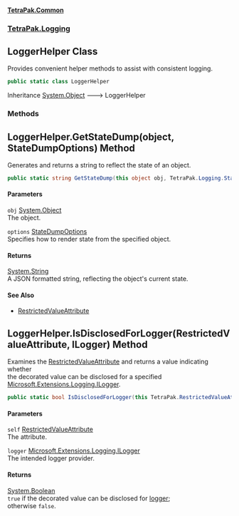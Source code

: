 #### [TetraPak.Common](index.md 'index')
### [TetraPak.Logging](TetraPak_Logging.md 'TetraPak.Logging')
## LoggerHelper Class
Provides convenient helper methods to assist with consistent logging.  
```csharp
public static class LoggerHelper
```

Inheritance [System.Object](https://docs.microsoft.com/en-us/dotnet/api/System.Object 'System.Object') &#129106; LoggerHelper  
### Methods
<a name='TetraPak_Logging_LoggerHelper_GetStateDump(object_TetraPak_Logging_StateDumpOptions)'></a>
## LoggerHelper.GetStateDump(object, StateDumpOptions) Method
Generates and returns a string to reflect the state of an object.  
```csharp
public static string GetStateDump(this object obj, TetraPak.Logging.StateDumpOptions options);
```
#### Parameters
<a name='TetraPak_Logging_LoggerHelper_GetStateDump(object_TetraPak_Logging_StateDumpOptions)_obj'></a>
`obj` [System.Object](https://docs.microsoft.com/en-us/dotnet/api/System.Object 'System.Object')  
The object.  
  
<a name='TetraPak_Logging_LoggerHelper_GetStateDump(object_TetraPak_Logging_StateDumpOptions)_options'></a>
`options` [StateDumpOptions](TetraPak_Logging_StateDumpOptions.md 'TetraPak.Logging.StateDumpOptions')  
Specifies how to render state from the specified object.   
  
#### Returns
[System.String](https://docs.microsoft.com/en-us/dotnet/api/System.String 'System.String')  
A JSON formatted string, reflecting the object's current state.  
#### See Also
- [RestrictedValueAttribute](TetraPak_RestrictedValueAttribute.md 'TetraPak.RestrictedValueAttribute')
  
<a name='TetraPak_Logging_LoggerHelper_IsDisclosedForLogger(TetraPak_RestrictedValueAttribute_Microsoft_Extensions_Logging_ILogger)'></a>
## LoggerHelper.IsDisclosedForLogger(RestrictedValueAttribute, ILogger) Method
Examines the [RestrictedValueAttribute](TetraPak_RestrictedValueAttribute.md 'TetraPak.RestrictedValueAttribute') and returns a value indicating whether  
the decorated value can be disclosed for a specified [Microsoft.Extensions.Logging.ILogger](https://docs.microsoft.com/en-us/dotnet/api/Microsoft.Extensions.Logging.ILogger 'Microsoft.Extensions.Logging.ILogger').  
```csharp
public static bool IsDisclosedForLogger(this TetraPak.RestrictedValueAttribute self, Microsoft.Extensions.Logging.ILogger logger);
```
#### Parameters
<a name='TetraPak_Logging_LoggerHelper_IsDisclosedForLogger(TetraPak_RestrictedValueAttribute_Microsoft_Extensions_Logging_ILogger)_self'></a>
`self` [RestrictedValueAttribute](TetraPak_RestrictedValueAttribute.md 'TetraPak.RestrictedValueAttribute')  
The attribute.  
  
<a name='TetraPak_Logging_LoggerHelper_IsDisclosedForLogger(TetraPak_RestrictedValueAttribute_Microsoft_Extensions_Logging_ILogger)_logger'></a>
`logger` [Microsoft.Extensions.Logging.ILogger](https://docs.microsoft.com/en-us/dotnet/api/Microsoft.Extensions.Logging.ILogger 'Microsoft.Extensions.Logging.ILogger')  
The intended logger provider.  
  
#### Returns
[System.Boolean](https://docs.microsoft.com/en-us/dotnet/api/System.Boolean 'System.Boolean')  
`true` if the decorated value can be disclosed for [logger](TetraPak_Logging_LoggerHelper.md#TetraPak_Logging_LoggerHelper_IsDisclosedForLogger(TetraPak_RestrictedValueAttribute_Microsoft_Extensions_Logging_ILogger)_logger 'TetraPak.Logging.LoggerHelper.IsDisclosedForLogger(TetraPak.RestrictedValueAttribute, Microsoft.Extensions.Logging.ILogger).logger');  
              otherwise `false`.   
            
  
